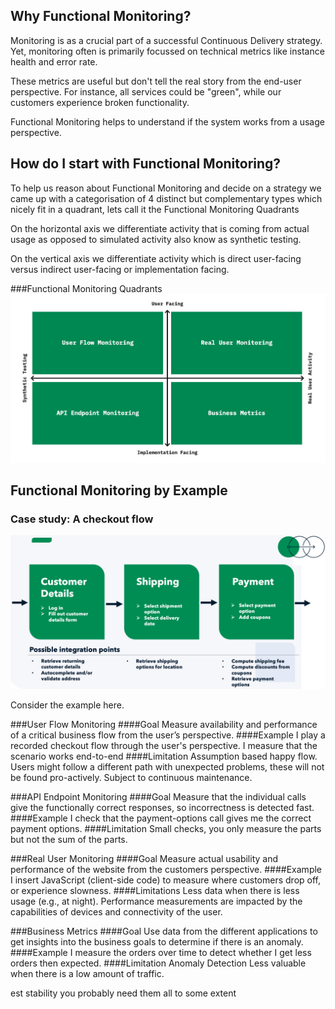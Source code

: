 ## Why Functional Monitoring?
Monitoring is as a crucial part of a successful Continuous Delivery strategy. Yet, monitoring often 
is primarily focussed on technical metrics like instance health and error rate. 

These metrics are useful but
don't tell the real story from the end-user perspective. For instance, all services could be "green", while our customers experience broken functionality. 

Functional Monitoring helps to understand if the system works from a usage perspective.

## How do I start with Functional Monitoring?
To help us reason about Functional Monitoring and decide on a strategy we came up with a categorisation of 
4 distinct but complementary types which nicely fit in a quadrant, lets call it the Functional Monitoring Quadrants  

On the horizontal axis we differentiate activity that is coming from actual usage 
as opposed to simulated activity also know as synthetic testing.

On the vertical axis we differentiate activity which is direct user-facing 
versus indirect user-facing or implementation facing.

###Functional Monitoring Quadrants
![](../functional_monitoring_quadrants_improved.jpeg)


## Functional Monitoring by Example
### Case study: A checkout flow

![](../checkout_flow.png)

Consider the example here.

###User Flow Monitoring
####Goal
Measure availability and performance of a critical business flow from the user’s perspective.
####Example
I play a recorded checkout flow through the user's
perspective. I measure that the scenario works end-to-end
####Limitation
Assumption based happy flow. Users might follow a different path with unexpected problems, these will not be found pro-actively.
Subject to continuous maintenance.

###API Endpoint Monitoring
####Goal
Measure that the individual calls give the functionally correct responses, so incorrectness is detected fast.
####Example
I check that the payment-options call gives me the correct
payment options.
####Limitation
Small checks, you only measure the parts but not the sum of the parts.

###Real User Monitoring
####Goal
Measure actual usability and performance of the website from the customers perspective.
####Example
I insert JavaScript (client-side code) to measure where
customers drop off, or experience slowness.
####Limitations
Less data when there is less usage (e.g., at night). Performance measurements are impacted by the capabilities of devices and connectivity of the user.

###Business Metrics 
####Goal
Use data from the different applications to get insights into the business goals to determine if there is an anomaly.
####Example
I measure the orders over time to detect whether I get
less orders then expected.
####Limitation
Anomaly Detection Less valuable when there is a low amount of traffic.



est stability
you probably need them all to some extent
